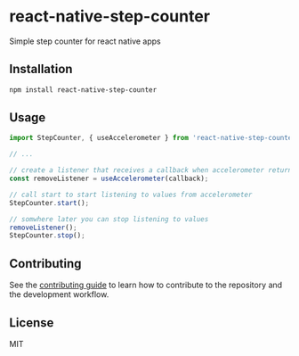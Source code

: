# react-native-step-counter

Simple step counter for react native apps

## Installation

```sh
npm install react-native-step-counter
```

## Usage

```js
import StepCounter, { useAccelerometer } from 'react-native-step-counter';

// ...

// create a listener that receives a callback when accelerometer returns new values, the return value of this hook is a cleanup function
const removeListener = useAccelerometer(callback);

// call start to start listening to values from accelerometer
StepCounter.start();

// somwhere later you can stop listening to values
removeListener();
StepCounter.stop();
```

## Contributing

See the [contributing guide](CONTRIBUTING.md) to learn how to contribute to the repository and the development workflow.

## License

MIT
